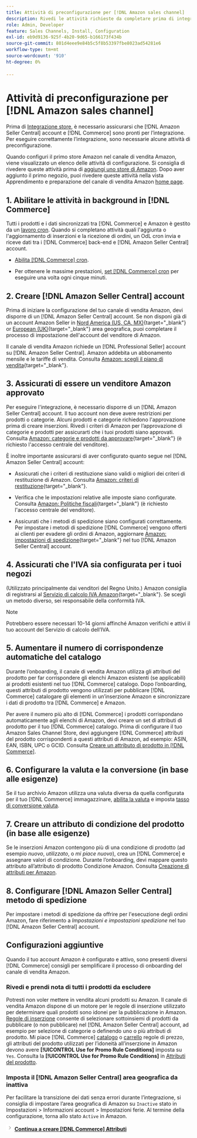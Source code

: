 ```yaml
---
title: Attività di preconfigurazione per [!DNL Amazon sales channel]
description: Rivedi le attività richieste da completare prima di integrare il tuo archivio Adobe Commerce o Magento Open Source nel Sales Channel Amazon.
role: Admin, Developer
feature: Sales Channels, Install, Configuration
exl-id: eb9d9136-925f-4b20-9d65-b166173f434b
source-git-commit: 801d4eee9e84b5c5f8b53397fbe8023ad54281e6
workflow-type: tm+mt
source-wordcount: '910'
ht-degree: 0%

---
```


# Attività di preconfigurazione per [!DNL Amazon sales channel]

Prima di [Integrazione store](./store-integration.md), è necessario assicurarsi che [!DNL Amazon Seller Central] account e [!DNL Commerce] sono pronti per l’integrazione. Per eseguire correttamente l’integrazione, sono necessarie alcune attività di preconfigurazione.

Quando configuri il primo store Amazon nel canale di vendita Amazon, viene visualizzato un elenco delle attività di configurazione. Si consiglia di rivedere queste attività prima di [aggiungi uno store di Amazon](./store-integration.md). Dopo aver aggiunto il primo negozio, puoi rivedere queste attività nella vista Apprendimento e preparazione del canale di vendita Amazon [home page](./amazon-sales-channel-home.md).

## 1. Abilitare le attività in background in [!DNL Commerce]

Tutti i prodotti e i dati sincronizzati tra [!DNL Commerce] e Amazon è gestito da un [lavoro cron](https://experienceleague.adobe.com/docs/commerce-admin/systems/tools/cron.html). Quando si completano attività quali l&#39;aggiunta o l&#39;aggiornamento di inserzioni e la ricezione di ordini, un OdL cron invia e riceve dati tra i [!DNL Commerce] back-end e [!DNL Amazon Seller Central] account.

- [Abilita [!DNL Commerce] cron](https://experienceleague.adobe.com/docs/commerce-admin/systems/tools/cron.html).

- Per ottenere le massime prestazioni, [set [!DNL Commerce] cron](https://experienceleague.adobe.com/docs/commerce-admin/config/advanced/system.html) per eseguire una volta ogni cinque minuti.

## 2. Creare [!DNL Amazon Seller Central] account

Prima di iniziare la configurazione del tuo canale di vendita Amazon, devi disporre di un [!DNL Amazon Seller Central] account. Se non disponi già di un account Amazon Seller in [Nord America (US, CA, MX)](https://sell.amazon.com/){target="_blank"} or [European (UK)](https://sell.amazon.co.uk/sell-online/beginners-guide){target="_blank"} area geografica, puoi completare il processo di impostazione dell&#39;account del venditore di Amazon.

Il canale di vendita Amazon richiede un [!DNL Professional Seller] account su [!DNL Amazon Seller Central]. Amazon addebita un abbonamento mensile e le tariffe di vendita. Consulta [Amazon: scegli il piano di vendita](https://sell.amazon.com/pricing.html){target="_blank"}.

## 3. Assicurati di essere un venditore Amazon approvato

Per eseguire l&#39;integrazione, è necessario disporre di un [!DNL Amazon Seller Central] account. Il tuo account non deve avere restrizioni per prodotti o categorie. Alcuni prodotti e categorie richiedono l&#39;approvazione prima di creare inserzioni. Rivedi i criteri di Amazon per l’approvazione di categorie e prodotti per assicurarti che i tuoi prodotti siano approvati. Consulta [Amazon: categorie e prodotti da approvare](https://sellercentral.amazon.com/gp/help/200333160){target="_blank"} (è richiesto l&#39;accesso centrale del venditore).

È inoltre importante assicurarsi di aver configurato quanto segue nel [!DNL Amazon Seller Central] account:

- Assicurati che i criteri di restituzione siano validi o migliori dei criteri di restituzione di Amazon. Consulta [Amazon: criteri di restituzione](https://www.amazon.com/gp/help/customer/display.html){target="_blank"}.

- Verifica che le impostazioni relative alle imposte siano configurate. Consulta [Amazon: Politiche fiscali](https://sellercentral.amazon.com/gp/help/external/help.html){target="_blank"} (è richiesto l&#39;accesso centrale del venditore).

- Assicurati che i metodi di spedizione siano configurati correttamente. Per impostare i metodi di spedizione [!DNL Commerce] vengono offerti ai clienti per evadere gli ordini di Amazon, aggiornare [Amazon: impostazioni di spedizione](https://sellercentral.amazon.com/sbr/ref=xx_shipset_dnav_xx#shipping_templates){target="_blank"} nel tuo [!DNL Amazon Seller Central] account.

## 4. Assicurati che l&#39;IVA sia configurata per i tuoi negozi

(Utilizzato principalmente dai venditori del Regno Unito.) Amazon consiglia di registrarsi al [Servizio di calcolo IVA Amazon](https://sell.amazon.co.uk/learn/vat-resources#vat-services-on-amazon){target="_blank"}. Se scegli un metodo diverso, sei responsabile della conformità IVA.

>[!NOTE]
>
>Potrebbero essere necessari 10-14 giorni affinché Amazon verifichi e attivi il tuo account del Servizio di calcolo dell’IVA.

## 5. Aumentare il numero di corrispondenze automatiche del catalogo

Durante l’onboarding, il canale di vendita Amazon utilizza gli attributi del prodotto per far corrispondere gli elenchi Amazon esistenti (se applicabili) ai prodotti esistenti nel tuo [!DNL Commerce] catalogo. Dopo l’onboarding, questi attributi di prodotto vengono utilizzati per pubblicare [!DNL Commerce] catalogare gli elementi in un’inserzione Amazon e sincronizzare i dati di prodotto tra [!DNL Commerce] e Amazon.

Per avere il numero più alto di [!DNL Commerce] i prodotti corrispondano automaticamente agli elenchi di Amazon, devi creare un set di attributi di prodotto per il tuo [!DNL Commerce] catalogo. Prima di configurare il tuo Amazon Sales Channel Store, devi aggiungere [!DNL Commerce] attributi del prodotto corrispondenti a questi attributi di Amazon, ad esempio: ASIN, EAN, ISBN, UPC o GCID. Consulta [Creare un attributo di prodotto in [!DNL Commerce]](./ob-creating-magento-attributes.md).

## 6. Configurare la valuta e la conversione (in base alle esigenze)

Se il tuo archivio Amazon utilizza una valuta diversa da quella configurata per il tuo [!DNL Commerce] immagazzinare, [abilita la valuta](https://experienceleague.adobe.com/docs/commerce-admin/config/general/currency-setup.html) e imposta [tasso di conversione valuta](https://experienceleague.adobe.com/docs/commerce-admin/stores-sales/site-store/currency/currency-update.html).

## 7. Creare un attributo di condizione del prodotto (in base alle esigenze)

Se le inserzioni Amazon contengono più di una condizione di prodotto (ad esempio _nuovo_, _utilizzato_, o _mi piace nuovo_), crea un [!DNL Commerce] e assegnare valori di condizione. Durante l’onboarding, devi mappare questo attributo all’attributo di prodotto Condizione Amazon. Consulta [Creazione di attributi per Amazon](./ob-creating-magento-attributes.md).

## 8. Configurare [!DNL Amazon Seller Central] metodo di spedizione

Per impostare i metodi di spedizione da offrire per l&#39;esecuzione degli ordini Amazon, fare riferimento a _Impostazioni e impostazioni spedizione_ nel tuo [!DNL Amazon Seller Central] account.

## Configurazioni aggiuntive

Quando il tuo account Amazon è configurato e attivo, sono presenti diversi [!DNL Commerce] consigli per semplificare il processo di onboarding del canale di vendita Amazon.

### Rivedi e prendi nota di tutti i prodotti da escludere

Potresti non voler mettere in vendita alcuni prodotti su Amazon. Il canale di vendita Amazon dispone di un motore per le regole di inserzione utilizzato per determinare quali prodotti sono idonei per la pubblicazione in Amazon. [Regole di inserzione](./listing-rules.md) consente di selezionare sottoinsiemi di prodotti da pubblicare (o non pubblicare) nel [!DNL Amazon Seller Central] account, ad esempio per selezione di categorie o definendo uno o più attributi di prodotto. Mi piace [!DNL Commerce] [catalogo](https://experienceleague.adobe.com/docs/commerce-admin/marketing/promotions/catalog-rules/price-rules-catalog.html) o [carrello](https://experienceleague.adobe.com/docs/commerce-admin/marketing/promotions/cart-rules/price-rules-cart.html) regole di prezzo, gli attributi del prodotto utilizzati per l’idoneità all’inserzione in Amazon devono avere **[!UICONTROL Use for Promo Rule Conditions]** imposta su `Yes`. Consulta la **[!UICONTROL Use for Promo Rule Conditions]** in [Attributi del prodotto](https://experienceleague.adobe.com/docs/commerce-admin/catalog/product-attributes/product-attributes.html).

### Imposta il [!DNL Amazon Seller Central] area geografica da inattiva

Per facilitare la transizione dei dati senza errori durante l’integrazione, si consiglia di impostare l’area geografica di Amazon su `Inactive` stato in Impostazioni > Informazioni account > Impostazioni ferie. Al termine della configurazione, torna allo stato `Active` in Amazon.

![Icona Successivo](assets/btn-next.png) [**Continua a creare [!DNL Commerce] Attributi**](./ob-creating-magento-attributes.md)
